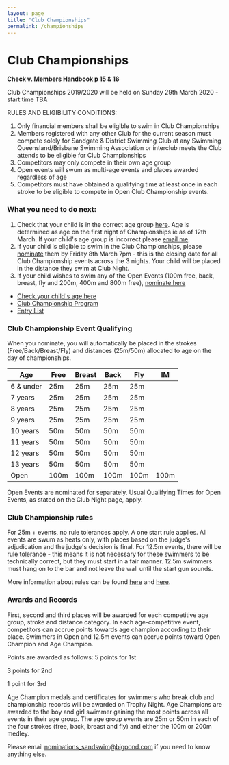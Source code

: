 ```yaml
---
layout: page
title: "Club Championships"
permalink: /championships
---
```

# Club Championships
**Check v. Members Handbook p 15 & 16**

Club Championships 2019/2020 will be held on Sunday 29th March 2020 - start time TBA 

RULES AND ELIGIBILITY CONDITIONS:
1.	Only financial members shall be eligible to swim in Club Championships
2.	Members registered with any other Club for the current season must compete solely for Sandgate & District Swimming Club at any Swimming Queensland/Brisbane Swimming Association or interclub meets the Club attends to be eligible for Club Championships
3.	Competitors may only compete in their own age group
4.	Open events will swum as multi-age events and places awarded regardless of age
5.	Competitors must have obtained a qualifying time at least once in each stroke to be eligible to compete in Open Club Championship events.

### What you need to do next:

1. Check that your child is in the correct age group [here](files/2018-19%20season%20top%20times%2026%20feb%202019.pdf).  Age is determined as age on the first night of Championships ie as of 12th March. If your child's age group is incorrect please [email me](mailto:nominations_sandswim@bigpond.com?subject=My%20child's%20age%20is%20wrong&body=Hi%20Pippa%0APlease%20correct%20my%20child's%20age%20in%20the%20entries%20list.%0AName%3A%0ADOB%3A%0A%0AThanks).
2. If your child is eligible to swim in the Club Championships, please [nominate](mailto:nominations_sandswim@bigpond.com?subject=Nominations%20for%20Club%20Championships&body=Please%20nominate%20(name)%20for%20the%20following%20Championship%20events%3A%0AChoose%20one%20or%20more%20-%20%20Free%2FBreast%2FBack%2FFly%0A%0A(delete%20below%20if%20your%20child%20does%20not%20want%20to%20swim%20the%20IM)%0AMy%20child%20has%20swim%20the%20IM%20(insert%20distance%20-%20100m%20or%20200m%20here)%20and%20would%20like%20to%20nominate%20for%20this%20at%20Championships) them by Friday 8th March 7pm - this is the closing date for all Club Championship events across the 3 nights.  Your child will be placed in the distance they swim at Club Night.
3. If your child wishes to swim any of the Open Events (100m free, back, breast, fly and 200m, 400m and 800m free), [nominate here](mailto:nominations_sandswim@bigpond.com?subject=Open%20event%20nominations&body=Please%20nominate%20my%20child%20for%20open%20events%3A%0AName%3A%0AOpen%20event%2Fs%3A)


* [Check your child's age here](files/2018-19%20season%20top%20times%2026%20feb%202019.pdf)
* [Club Championship Program](files/SANDGATE%20SWIMMING%20CLUB%202019%20CHAMPIONSHIPS%20PROGRAM.pdf)
* [Entry List](files/club%20championships%20entry%20list%202019.pdf)

### Club Championship Event Qualifying 
When you nominate, you will automatically be placed in the strokes (Free/Back/Breast/Fly) and distances (25m/50m) allocated to age on the day of championships. 

Age | Free | Breast | Back | Fly | IM
--- | --- | --- | --- | --- | ---
6 & under | 25m | 25m | 25m | 25m	
7 years | 25m | 25m | 25m | 25m	
8 years | 25m | 25m | 25m | 25m	
9 years | 25m | 25m | 25m | 25m	
10 years | 50m | 50m | 50m | 50m	
11 years | 50m | 50m | 50m | 50m	
12 years | 50m | 50m | 50m | 50m	
13 years | 50m | 50m | 50m | 50m	
Open | 100m | 100m | 100m | 100m | 100m

Open Events are nominated for separately.  Usual Qualifying Times for Open Events, as stated on the Club Night page, apply.
  
### Club Championship rules
For 25m + events, no rule tolerances apply. A one start rule applies. All events are swum as heats only, with places based on the judge's adjudication and the judge's decision is final.
For 12.5m events, there will be rule tolerance - this means it is not necessary for these swimmers to be technically correct, but they must start in a fair manner. 12.5m swimmers must hang on to the bar and not leave the wall until the start gun sounds.

More information about rules can be found [here](files/Basic%20guide%20and%20rules.pdf) and [here](files/rules%20for%20club%20championships.pdf).

### Awards and Records
First, second and third places will be awarded for each competitive age group, stroke and distance category. In each age-competitive event, competitors can accrue points towards age champion according to their place. Swimmers in Open and 12.5m events can accrue points toward Open Champion and Age Champion. 

Points are awarded as follows:
5 points for 1st

3 points for 2nd

1 point for 3rd

Age Champion medals and certificates for swimmers who break club and championship records will be awarded on Trophy Night. Age Champions are awarded to the boy and girl swimmer gaining the most points across all events in their age group. The age group events are 25m or 50m in each of the four strokes (free, back, breast and fly) and either the 100m or 200m medley. 

Please email <nominations_sandswim@bigpond.com> if you need to know anything else.
